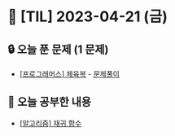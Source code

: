# 📆 [TIL] 2023-04-21 (금)

## 🔒 오늘 푼 문제 (1 문제)

- [[프로그래머스] 체육복](https://school.programmers.co.kr/learn/courses/30/lessons/42862) - [문제풀이](https://monsta-zo.github.io/ps/PS-%EC%B2%B4%EC%9C%A1%EB%B3%B5/)

## 📝 오늘 공부한 내용

- [[알고리즘] 재귀 함수](https://monsta-zo.github.io/algorithm/AL-%EC%9E%AC%EA%B7%80/)

